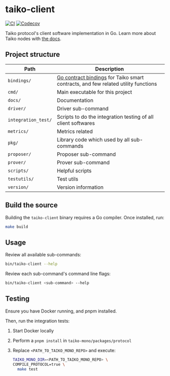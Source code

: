 # taiko-client

[![CI](https://github.com/taikoxyz/taiko-client/actions/workflows/test.yml/badge.svg)](https://github.com/taikoxyz/taiko-client/actions/workflows/test.yml)
[![Codecov](https://img.shields.io/codecov/c/github/taikoxyz/taiko-client?logo=codecov&token=OH6BJMVP6O)](https://codecov.io/gh/taikoxyz/taiko-client)

Taiko protocol's client software implementation in Go. Learn more about Taiko nodes with [the docs](https://taiko.xyz/docs/concepts/taiko-nodes).

## Project structure

| Path                | Description                                                                                                                              |
| ------------------- | ---------------------------------------------------------------------------------------------------------------------------------------- |
| `bindings/`         | [Go contract bindings](https://geth.ethereum.org/docs/dapp/native-bindings) for Taiko smart contracts, and few related utility functions |
| `cmd/`              | Main executable for this project                                                                                                         |
| `docs/`             | Documentation                                                                                                                            |
| `driver/`           | Driver sub-command                                                                                                                       |
| `integration_test/` | Scripts to do the integration testing of all client softwares                                                                            |
| `metrics/`          | Metrics related                                                                                                                          |
| `pkg/`              | Library code which used by all sub-commands                                                                                              |
| `proposer/`         | Proposer sub-command                                                                                                                     |
| `prover/`           | Prover sub-command                                                                                                                       |
| `scripts/`          | Helpful scripts                                                                                                                          |
| `testutils/`        | Test utils                                                                                                                               |
| `version/`          | Version information                                                                                                                      |

## Build the source

Building the `taiko-client` binary requires a Go compiler. Once installed, run:

```sh
make build
```

## Usage

Review all available sub-commands:

```sh
bin/taiko-client --help
```

Review each sub-command's command line flags:

```sh
bin/taiko-client <sub-command> --help
```

## Testing

Ensure you have Docker running, and pnpm installed.

Then, run the integration tests:

1. Start Docker locally
2. Perform a `pnpm install` in `taiko-mono/packages/protocol`
3. Replace `<PATH_TO_TAIKO_MONO_REPO>` and execute:

   ```bash
   TAIKO_MONO_DIR=<PATH_TO_TAIKO_MONO_REPO> \
   COMPILE_PROTOCOL=true \
     make test
   ```
